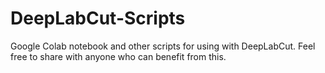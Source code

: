 # DeepLabCut-Scripts
Google Colab notebook and other scripts for using with DeepLabCut. Feel free to share with anyone who can benefit from this.
